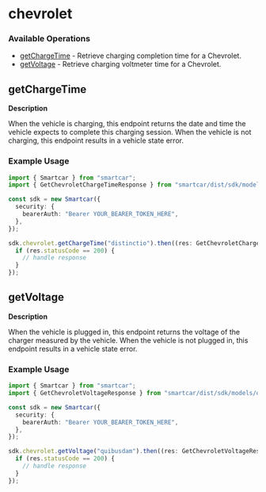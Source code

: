 # chevrolet

### Available Operations

* [getChargeTime](#getchargetime) - Retrieve charging completion time for a Chevrolet.
* [getVoltage](#getvoltage) - Retrieve charging voltmeter time for a Chevrolet.

## getChargeTime

__Description__

When the vehicle is charging, this endpoint returns the date and time the vehicle expects to complete this charging session. When the vehicle is not charging, this endpoint results in a vehicle state error.

### Example Usage

```typescript
import { Smartcar } from "smartcar";
import { GetChevroletChargeTimeResponse } from "smartcar/dist/sdk/models/operations";

const sdk = new Smartcar({
  security: {
    bearerAuth: "Bearer YOUR_BEARER_TOKEN_HERE",
  },
});

sdk.chevrolet.getChargeTime("distinctio").then((res: GetChevroletChargeTimeResponse) => {
  if (res.statusCode == 200) {
    // handle response
  }
});
```

## getVoltage

__Description__

When the vehicle is plugged in, this endpoint returns the voltage of the charger measured by the vehicle. When the vehicle is not plugged in, this endpoint results in a vehicle state error.

### Example Usage

```typescript
import { Smartcar } from "smartcar";
import { GetChevroletVoltageResponse } from "smartcar/dist/sdk/models/operations";

const sdk = new Smartcar({
  security: {
    bearerAuth: "Bearer YOUR_BEARER_TOKEN_HERE",
  },
});

sdk.chevrolet.getVoltage("quibusdam").then((res: GetChevroletVoltageResponse) => {
  if (res.statusCode == 200) {
    // handle response
  }
});
```

